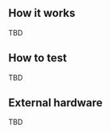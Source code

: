 <!---

This file is used to generate your project datasheet. Please fill in the information below and delete any unused
sections.

You can also include images in this folder and reference them in the markdown. Each image must be less than
512 kb in size, and the combined size of all images must be less than 1 MB.
-->

## How it works

<!-- Explain how your project works -->
TBD

## How to test

<!-- Explain how to use your project -->
TBD

## External hardware

<!-- List external hardware used in your project (e.g. PMOD, LED display, etc), if any -->
TBD
